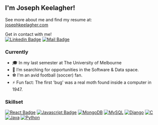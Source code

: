 ## I'm Joseph Keelagher!

See more about me and find my resume at: \
[josephkeelagher.com](https://josephkeelagher.com) 

Get in contact with me! \
[![Linkedin Badge](https://img.shields.io/badge/LinkedIn-0077B5?style=for-the-badge&logo=linkedin&logoColor=white)](https://www.linkedin.com/in/josephkeelagher/) [![Mail Badge](https://img.shields.io/badge/Gmail-D14836?style=for-the-badge&logo=gmail&logoColor=white)](mailto:KeelagherJ@gmail.com)

### Currently

- 🎓 In my last semester at The University of Melbourne
- 🤔 I’m searching for opportunities in the Software & Data space.
- ⚽ I'm an avid football (soccer) fan.
- ⚡ Fun fact: The first 'bug' was a real moth found inside a computer in 1947.

### Skillset

[![React Badge](https://img.shields.io/badge/-React-61DBFB?style=for-the-badge&labelColor=black&logo=react&logoColor=61DBFB)](#) [![Javascript Badge](https://img.shields.io/badge/-Javascript-F0DB4F?style=for-the-badge&labelColor=black&logo=javascript&logoColor=F0DB4F)](#) [![MongoDB](https://img.shields.io/badge/MongoDB-%234ea94b.svg?style=for-the-badge&logo=mongodb&logoColor=white)](#) [![MySQL](https://img.shields.io/badge/mysql-4479A1.svg?style=for-the-badge&logo=mysql&logoColor=white)](#) [![Django](https://img.shields.io/badge/django-%23092E20.svg?style=for-the-badge&logo=django&logoColor=white)](#) 
[![C](https://img.shields.io/badge/c-%2300599C.svg?style=for-the-badge&logo=c&logoColor=white)](#) [![Java](https://img.shields.io/badge/java-%23ED8B00.svg?style=for-the-badge&logo=openjdk&logoColor=white)](#) [![Python](https://img.shields.io/badge/python-3670A0?style=for-the-badge&logo=python&logoColor=ffdd54)](#)

